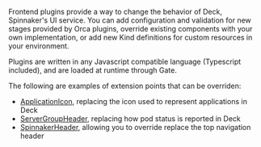 Frontend plugins provide a way to change the behavior of Deck, Spinnaker's UI
service. You can add configuration and validation for new stages provided by
Orca plugins, override existing components with your own implementation, or add
new Kind definitions for custom resources in your environment.

Plugins are written in any Javascript compatible language (Typescript included),
and are loaded at runtime through Gate.

The following are examples of extension points that can be overriden:

  - [ApplicationIcon], replacing the icon used to represent applications in Deck
  - [ServerGroupHeader], replacing how pod status is reported in Deck
  - [SpinnakerHeader], allowing you to override replace the top navigation header

[ApplicationIcon]: https://github.com/spinnaker/deck/blob/master/app/scripts/modules/core/src/application/ApplicationIcon.tsx
[SpinnakerHeader]: https://github.com/spinnaker/deck/blob/master/app/scripts/modules/core/src/header/SpinnakerHeader.tsx
[ServerGroupHeader]: https://github.com/spinnaker/deck/blob/master/app/scripts/modules/core/src/serverGroup/ServerGroupHeader.tsx
